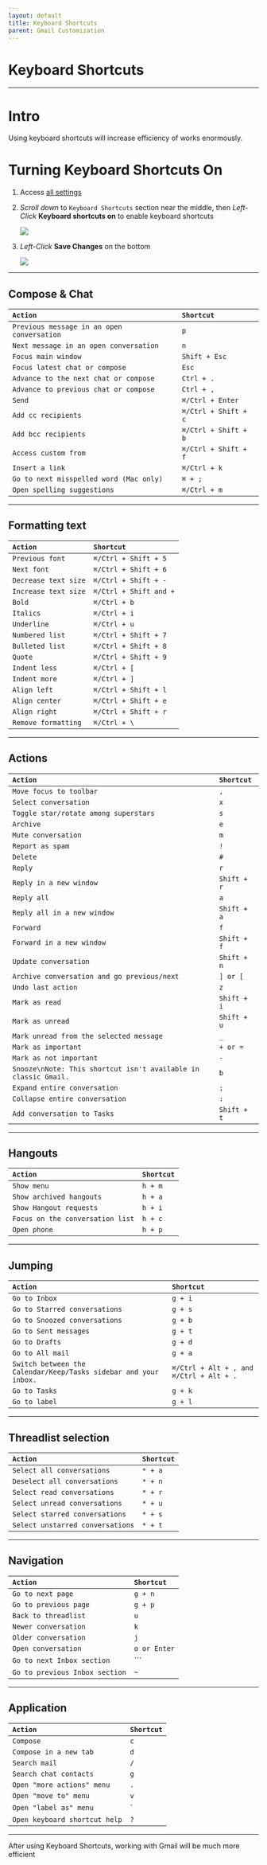 ```yaml
---
layout: default
title: Keyboard Shortcuts
parent: Gmail Customization
---
```


# Keyboard Shortcuts

---

# Intro

Using keyboard shortcuts will increase efficiency of works enormously.

# Turning Keyboard Shortcuts On

1. Access [all settings](https://joonior-programmer.github.io/Gmail_Docs/docs/basics)

2. *Scroll down* to ```Keyboard Shortcuts``` section near the middle, then *Left-Click* **Keyboard shortcuts on**  to enable keyboard shortcuts

    <img src = "https://github.com/Joonior-Programmer/Gmail_Docs/blob/master/assets/images/Keyboard-Shortcuts/Keyboard_shortcuts_section.png?raw=true">

3. *Left-Click* **Save Changes** on the bottom

    <img src = "https://github.com/Joonior-Programmer/Gmail_Docs/blob/master/assets/images/Keyboard-Shortcuts/Save_changes.png?raw=true">

---

## Compose & Chat

| `Action`                | `Shortcut`                         |
|:----------------------|:---------------------------------|
| `Previous message in an open conversation`   | `p`                             |
| `Next message in an open conversation`    | `n`                             |
| `Focus main window`   | `Shift + Esc`                             |
| `Focus latest chat or compose`   | `Esc`                             |
| `Advance to the next chat or compose` | `Ctrl + .`                             |
| `Advance to previous chat or compose`    | `Ctrl + ,`                             |
| `Send`                            |   `⌘/Ctrl + Enter`
| `Add cc recipients`                | `⌘/Ctrl + Shift + c`                             |
| `Add bcc recipients`                | `⌘/Ctrl + Shift + b`                             |
| `Access custom from`                | `⌘/Ctrl + Shift + f`                             |
| `Insert a link`                | `⌘/Ctrl + k`                             |
| `Go to next misspelled word (Mac only)`                | `⌘ + ;`                             |
| `Open spelling suggestions`                | `⌘/Ctrl + m`                             |

---

## Formatting text

| `Action`                | `Shortcut`                         |
|:----------------------|:---------------------------------|
| `Previous font`   | `⌘/Ctrl + Shift + 5`                             |
| `Next font`    | `⌘/Ctrl + Shift + 6`                             |
| `Decrease text size`   | `⌘/Ctrl + Shift + -`                             |
| `Increase text size`   | `⌘/Ctrl + Shift and +`                             |
| `Bold` | `⌘/Ctrl + b`                             |
| `Italics`    | `⌘/Ctrl + i`                             |
| `Underline`                            |   `⌘/Ctrl + u`
| `Numbered list`                | `⌘/Ctrl + Shift + 7`                             |
| `Bulleted list`                | `⌘/Ctrl + Shift + 8`                             |
| `Quote`                | `⌘/Ctrl + Shift + 9`                             |
| `Indent less`                | `⌘/Ctrl + [`                             |
| `Indent more`                | `⌘/Ctrl + ]`                             |
| `Align left`                | `⌘/Ctrl + Shift + l`                             |
| `Align center`                | `⌘/Ctrl + Shift + e`                             |
| `Align right`                | `⌘/Ctrl + Shift + r`                             |
| `Remove formatting`                | `⌘/Ctrl + \`                             |

---

## Actions

| `Action`                | `Shortcut`                         |
|:----------------------|:---------------------------------|
| `Move focus to toolbar`   | `,`                             |
| `Select conversation`    | `x`                             |
| `Toggle star/rotate among superstars`   | `s`                             |
| `Archive`   | `e`                             |
| `Mute conversation` | `m`                             |
| `Report as spam`    | `!`                             |
| `Delete`                            |   `#`|
| `Reply`                | `r`                             |
| `Reply in a new window`                | `Shift + r`                             |
| `Reply all`                | `a`                             |
| `Reply all in a new window`                | `Shift + a`                             |
| `Forward`                | `f`                             |
| `Forward in a new window`                | `Shift + f`                             |
| `Update conversation`                | `Shift + n`                             |
| `Archive conversation and go previous/next`                | `] or [`                             |
| `Undo last action`                | `z`                             |
| `Mark as read`                            |   `Shift + i`|
| `Mark as unread`                            |   `Shift + u`|
| `Mark unread from the selected message`                            |   `_`|
| `Mark as important`                            |   `+ or =`|
| `Mark as not important`                            |   `-`|
| `Snooze\nNote: This shortcut isn't available in classic Gmail.`                            |   `b`|
| `Expand entire conversation`                            |   `;`|
| `Collapse entire conversation`                            |   `:`|
| `Add conversation to Tasks`                            |   `Shift + t`|

---

## Hangouts

| `Action`                | `Shortcut`                         |
|:----------------------|:---------------------------------|
| `Show menu`   | `h + m`                             |
| `Show archived hangouts`    | `h + a`                             |
| `Show Hangout requests`   | `h + i`                             |
| `Focus on the conversation list`   | `h + c`                             |
| `Open phone` | `h + p`                             |

---

## Jumping


| `Action`                | `Shortcut`                         |
|:----------------------|:---------------------------------|
| `Go to Inbox`   | `g + i`                             |
| `Go to Starred conversations`    | `g + s`                             |
| `Go to Snoozed conversations`   | `g + b`                             |
| `Go to Sent messages`   | `g + t`                             |
| `Go to Drafts` | `g + d`                             |
| `Go to All mail`    | `g + a`                             |
| `Switch between the Calendar/Keep/Tasks sidebar and your inbox.`                            |   `⌘/Ctrl + Alt + , and ⌘/Ctrl + Alt + .`|
| `Go to Tasks`                | `g + k`                             |
| `Go to label`                | `g + l`                             |

---

## Threadlist selection

| `Action`                | `Shortcut`                         |
|:----------------------|:---------------------------------|
| `Select all conversations`   | `* + a`                             |
| `Deselect all conversations`    | `* + n`                             |
| `Select read conversations`   | `* + r`                             |
| `Select unread conversations`   | `* + u`                             |
| `Select starred conversations` | `* + s`                             |
| `Select unstarred conversations`    | `* + t`                             |

---

## Navigation

| `Action`                | `Shortcut`                         |
|:----------------------|:---------------------------------|
| `Go to next page`   | `g + n`                             |
| `Go to previous page`    | `g + p`                             |
| `Back to threadlist`   | `u`                             |
| `Newer conversation`   | `k`                             |
| `Older conversation` | `j`                             |
| `Open conversation`    | `o or Enter`                             |
| `Go to next Inbox section`    | ```                             |
| `Go to previous Inbox section`    | `~`                             |

---

## Application

| `Action`                | `Shortcut`                         |
|:----------------------|:---------------------------------|
| `Compose`   | `c`                             |
| `Compose in a new tab`    | `d`                             |
| `Search mail`   | `/`                             |
| `Search chat contacts`   | `g`                             |
| `Open "more actions" menu` | `.`                             |
| `Open "move to" menu`    | `v`                             |
| `Open "label as" menu`    | `|`                             |
| `Open keyboard shortcut help`    | `?`                             |

---

After using Keyboard Shortcuts, working with Gmail will be much more efficient